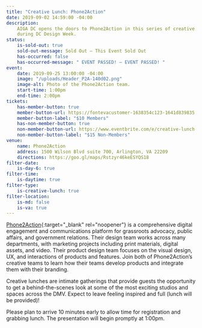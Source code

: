 ```yaml
---
title: "Creative Lunch: Phone2Action"
date: 2019-09-02 14:59:00 -04:00
description:
    AIGA DC opens the doors to Phone2Action in this series of creative lunches
    during DC Design Week.
status:
    is-sold-out: true
    sold-out-message: Sold Out — This Event Sold Out
    has-occurred: false
    has-occurred-message: " EVENT PASSED! — EVENT PASSED! "
event:
    date: 2019-09-25 13:00:00 -04:00
    image: "/uploads/Header_P2A-140d02.png"
    image-alt: Photo of the Phone2Action team.
    start-time: 1:00pm
    end-time: 2:00pm
tickets:
    has-member-button: true
    member-button-url: https://fontevacustomer-1638354c123-1641d839835.force.com/services/oauth2/authorize?client_id=3MVG9nthuDc9owbcOq7_07W.HriOQQPWTbMkrpOla.ajDQlTHf4_uby_mhwylcX.mJBU2O2SppTiZMS0J_HJd&response_type=code&redirect_uri=https://ikit.aiga.org/ikit_national_util/ikit-national-util-sso-redirect/&state=https%3A%2F%2Fdc.aiga.org%2Fevent%2Fcreative-lunch-phone2action%2F%3Fredirect_source%3Deventbrite_register
    member-button-label: "$10 Members"
    has-non-member-button: true
    non-member-button-url: https://www.eventbrite.com/e/creative-lunch-phone2action-tickets-71292649233
    non-member-button-label: "$15 Non-Members"
venue:
    name: Phone2Action
    address: 1500 Wilson Blvd suite 700, Arlington, VA 22209
    directions: https://goo.gl/maps/Rstzyr46keESYQS18
filter-date:
    is-day-6: true
filter-time:
    is-daytime: true
filter-type:
    is-creative-lunch: true
filter-location:
    is-md: false
    is-va: true
---
```


[Phone2Action](https://phone2action.com){:target="\_blank" rel="noopener"} is a comprehensive digital engagement and communications platform for grassroots advocacy, public affairs, and government relations. Their design team works across many departments, with marketing projects including print materials, digital assets, and video. Their product design team focuses on the visual design, UX, and interactions of products and features. Join both of Phone2Action’s creative teams to learn how their teams develop products and integrate them with their branding.

Creative lunches are intimate gatherings that provide guests the opportunity to get a behind-the-scenes look at some of the most exciting studios and spaces across the DMV. Expect to leave feeling inspired and full (lunch will be provided)!

Please plan to arrive 10 minutes early to allow time for registration and grabbing lunch. The presentation will begin promptly at 1:00pm.
